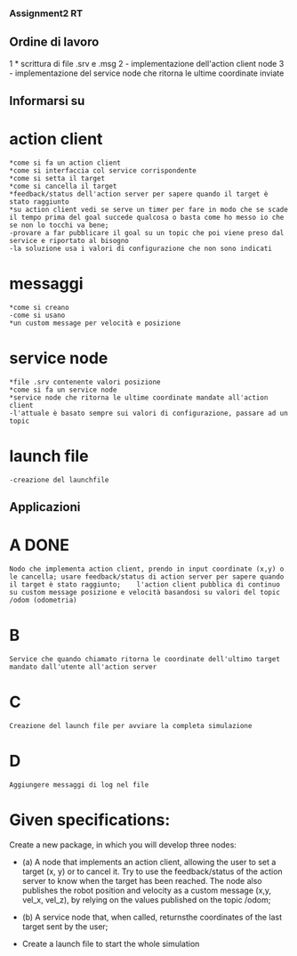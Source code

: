 ### Assignment2 RT

## Ordine di lavoro
1 * scrittura di file .srv e .msg
2 - implementazione dell'action client node
3 - implementazione del service node che ritorna le ultime coordinate inviate


## Informarsi su
	
# action client
	*come si fa un action client
	*come si interfaccia col service corrispondente
	*come si setta il target
	*come si cancella il target
	*feedback/status dell'action server per sapere quando il target è stato raggiunto
	*su action client vedi se serve un timer per fare in modo che se scade il tempo prima del goal succede qualcosa o basta come ho messo io che se non lo tocchi va bene;
	-provare a far pubblicare il goal su un topic che poi viene preso dal service e riportato al bisogno
	-la soluzione usa i valori di configurazione che non sono indicati

# messaggi	
	*come si creano
	-come si usano
	*un custom message per velocità e posizione

# service node
	*file .srv contenente valori posizione
	*come si fa un service node
	*service node che ritorna le ultime coordinate mandate all'action client
	-l'attuale è basato sempre sui valori di configurazione, passare ad un topic

# launch file
	-creazione del launchfile


## Applicazioni
# A DONE
	Nodo che implementa action client, prendo in input coordinate (x,y) o le cancella; usare feedback/status di action server per sapere quando il target è stato raggiunto; 	l'action client pubblica di continuo su custom message posizione e velocità basandosi su valori del topic /odom (odometria)

# B
	Service che quando chiamato ritorna le coordinate dell'ultimo target mandato dall'utente all'action server

# C 
	Creazione del launch file per avviare la completa simulazione

# D
	Aggiungere messaggi di log nel file












# Given specifications:

Create a new package, in which you will develop three nodes:
- (a) A node that implements an action client, allowing the user to set a target (x, y) or to cancel it. Try to use the feedback/status of the action server to know when the target has been reached. The node also publishes the robot position and velocity as a custom message (x,y, vel_x, vel_z), by relying on the values published on the
topic /odom;
- (b) A service node that, when called, returnsthe coordinates of the last target sent by the user;

- Create a launch file to start the whole simulation


